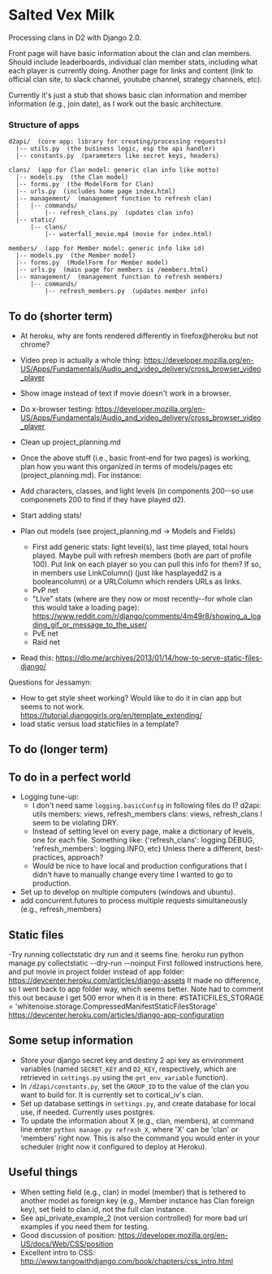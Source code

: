 # Salted Vex Milk
Processing clans in D2 with Django 2.0.

Front page will have basic information about the clan and clan members. Should include leaderboards, individual clan member stats, including what each player is currently doing. Another page for links and content (link to official clan site, to slack channel, youtube channel, strategy channels, etc).

Currently it's just a stub that shows basic clan information and member information (e.g., join date), as I work out the basic architecture.

### Structure of apps
    d2api/  (core app: library for creating/processing requests)   
      |-- utils.py  (the business logic, esp the api handler)    
      |-- constants.py  (parameters like secret keys, headers)    

    clans/  (app for Clan model: generic clan info like motto)    
      |-- models.py  (the Clan model)    
      |-- forms.py  (the ModelForm for Clan)    
      |-- urls.py  (includes home page index.html)    
      |-- management/  (management function to refresh clan)
      |   |-- commands/  
      |       |-- refresh_clans.py  (updates clan info)
      |-- static/  
          |-- clans/
              |-- waterfall_movie.mp4 (movie for index.html)

    members/  (app for Member model: generic info like id)     
      |-- models.py  (the Member model)    
      |-- forms.py  (ModelForm for Member model)    
      |-- urls.py  (main page for members is /members.html)     
      |-- management/  (management function to refresh members)
          |-- commands/
              |-- refresh_members.py  (updates member info)

## To do (shorter term)
- At heroku, why are fonts rendered differently in firefox@heroku but not chrome?
- Video prep is actually a whole thing:
https://developer.mozilla.org/en-US/Apps/Fundamentals/Audio_and_video_delivery/cross_browser_video_player
- Show image instead of text if movie doesn't work in a browser.
- Do x-browser testing:
    https://developer.mozilla.org/en-US/Apps/Fundamentals/Audio_and_video_delivery/cross_browser_video_player
- Clean up project_planning.md

- Once the above stuff (i.e., basic front-end for two pages) is working, plan how you want this organized in terms of models/pages etc (project_planning.md). For instance:
- Add characters, classes, and light levels (in components 200--so use componenets 200 to find if they have played d2).
- Start adding stats!
- Plan out models (see project_planning.md -> Models and Fields)
    - First add generic stats: light level(s), last time played, total hours played. Maybe pull with refresh members (both are part of profile 100). Put link on each player so you can pull this info for them? If so, in members use LinkColumn() (just like hasplayedd2 is a booleancolumn) or a URLColumn which renders URLs as links.
    - PvP net
	- "LIve" stats (where are they now or most recently--for whole clan this would take a loading page): https://www.reddit.com/r/django/comments/4m49r8/showing_a_loading_gif_or_message_to_the_user/
    - PvE net
    - Raid net

- Read this:
https://dlo.me/archives/2013/01/14/how-to-serve-static-files-django/

Questions for Jessamyn:
- How to get style sheet working? Would like to do it in clan app but seems to not work.
    https://tutorial.djangogirls.org/en/template_extending/
- load static versus load staticfiles in a template?

## To do (longer term)


## To do in a perfect world
- Logging tune-up:
    - I don't need same `logging.basicConfig` in following files do I?
        d2api: utils
        members: views, refresh_members
        clans: views, refresh_clans I seem to be violating DRY.
    - Instead of setting level on every page, make a dictionary of levels, one for each file. Something like:
        {'refresh_clans': logging.DEBUG, 'refresh_members': logging.INFO, etc}
    Unless there a different, best-practices, approach?
    - Would be nice to have local and production configurations that I didn't have to manually change every time I wanted to go to production.
- Set up to develop on multiple computers (windows and ubuntu).
- add concurrent.futures to process multiple requests simultaneously (e.g., refresh_members)

## Static files
-Try running collectstatic dry run and it seems fine.
    heroku run python manage.py collectstatic --dry-run --noinput
First followed instructions here, and put movie in project folder instead of app folder:
    https://devcenter.heroku.com/articles/django-assets
It made no difference, so I went back to app folder way, which seems better.
Note had to comment this out because I get 500 error when it is in there:
    #STATICFILES_STORAGE = 'whitenoise.storage.CompressedManifestStaticFilesStorage'
https://devcenter.heroku.com/articles/django-app-configuration



## Some setup information
- Store your django secret key and destiny 2 api key as environment variables (named `SECRET_KEY` and `D2_KEY`, respectively, which are retrieved in `settings.py` using the `get_env_variable` function).
- In `/d2api/constants.py`, set the `GROUP_ID` to the value of the clan you want to build for. It is currently set to cortical_iv's clan.
- Set up database settings in `settings.py`, and create database for local use, if needed. Currently uses postgres.
- To update the information about X (e.g., clan, members), at command line enter `python manage.py refresh_X`, where 'X' can be 'clan' or 'members' right now. This is also the command you would enter in your scheduler (right now it configured to deploy at Heroku).

## Useful things
- When setting field (e.g., clan) in model (member) that is tethered to another model as foreign key (e.g., Member instance has Clan foreign key), set field to clan.id, not the full clan instance.
- See  api_private_example_2 (not version controlled) for more bad url examples if you need them for testing.
- Good discussion of position: https://developer.mozilla.org/en-US/docs/Web/CSS/position
- Excellent intro to CSS: http://www.tangowithdjango.com/book/chapters/css_intro.html
